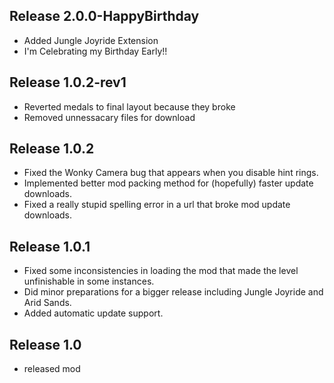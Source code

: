 ## Release 2.0.0-HappyBirthday
- Added Jungle Joyride Extension
- I'm Celebrating my Birthday Early!!

## Release 1.0.2-rev1
- Reverted medals to final layout because they broke
- Removed unnessacary files for download

## Release 1.0.2
- Fixed the Wonky Camera bug that appears when you disable hint rings.
- Implemented better mod packing method for (hopefully) faster update downloads.
- Fixed a really stupid spelling error in a url that broke mod update downloads.

## Release 1.0.1
- Fixed some inconsistencies in loading the mod that made the level unfinishable in some instances.
- Did minor preparations for a bigger release including Jungle Joyride and Arid Sands.
- Added automatic update support.

## Release 1.0
- released mod